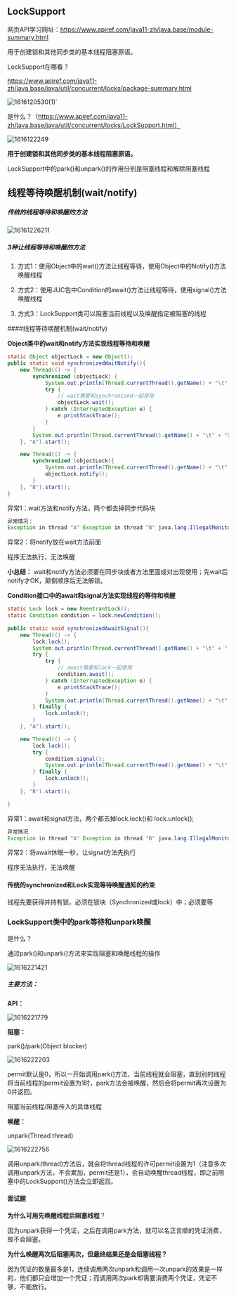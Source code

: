 ## LockSupport

网页API学习网址：https://www.apiref.com/java11-zh/java.base/module-summary.html

用于创建锁和其他同步类的基本线程阻塞原语。



LockSupport在哪看？

https://www.apiref.com/java11-zh/java.base/java/util/concurrent/locks/package-summary.html

![1616120530(1)](images\1616120530(1).jpg)`

是什么？（https://www.apiref.com/java11-zh/java.base/java/util/concurrent/locks/LockSupport.html）

![1616122249](images\1616122249.jpg)

**用于创建锁和其他同步类的基本线程阻塞原语。**

LockSupport中的park()和unpark()的作用分别是阻塞线程和解除阻塞线程



## 线程等待唤醒机制(wait/notify)

##### 传统的线程等待和唤醒的方法

![16161226211](images\16161226211.jpg)

##### 3种让线程等待和唤醒的方法

1. 方式1：使用Object中的wait()方法让线程等待，使用Object中的Notify()方法唤醒线程

2. 方式2：使用JUC包中Condition的await()方法让线程等待，使用signal()方法唤醒线程

3. 方式3：LockSupport类可以阻塞当前线程以及唤醒指定被阻塞的线程

   

####线程等待唤醒机制(wait/notify)

**Object类中的wait和notify方法实现线程等待和唤醒**

```java
static Object objectLock = new Object();
public static void synchronizedWaitNotify(){
    new Thread(() -> {
        synchronized (objectLock) {
            System.out.println(Thread.currentThread().getName() + "\t" + "come in");
            try {
                // wait需要和synchronized一起使用
                objectLock.wait();
            } catch (InterruptedException e) {
                e.printStackTrace();
            }
        }
        System.out.println(Thread.currentThread().getName() + "\t" + "被唤醒");
    }, "A").start();

    new Thread(() -> {
        synchronized (objectLock){
            System.out.println(Thread.currentThread().getName() + "\t" + "通知");
            objectLock.notify();
        }
    }, "B").start();
}
```

异常1：wait方法和notify方法，两个都去掉同步代码块

```java
异常情况：
Exception in thread "A" Exception in thread "B" java.lang.IllegalMonitorStateException
```

异常2：将notify放在wait方法前面

程序无法执行，无法唤醒

**小总结：** wait和notify方法必须要在同步块或者方法里面成对出现使用；先wait后notify才OK，颠倒顺序后无法解锁。

**Condition接口中的await和signal方法实现线程的等待和唤醒**

```java
static Lock lock = new ReentrantLock();
static Condition condition = lock.newCondition();
 
public static void synchronizedAwaitSignal(){
    new Thread(() -> {
        lock.lock();
        System.out.println(Thread.currentThread().getName() + "\t" + "-----come in");
        try {
            try {
                // await需要和lock一起使用
                condition.await();
            } catch (InterruptedException e) {
                e.printStackTrace();
            }
            System.out.println(Thread.currentThread().getName() + "\t" + "-----被唤醒");
        } finally {
            lock.unlock();
        }
    }, "A").start();

    new Thread(() -> {
        lock.lock();
        try {
            condition.signal();
            System.out.println(Thread.currentThread().getName() + "\t" + "-----通知");
        } finally {
            lock.unlock();
        }
    }, "B").start();

}
```

异常1：await和signal方法，两个都去掉lock.lock()和 lock.unlock();

```java
异常情况
Exception in thread "A" Exception in thread "B" java.lang.IllegalMonitorStateException
```

异常2：将await休眠一秒，让signal方法先执行

 程序无法执行，无法唤醒



#### 传统的synchronized和Lock实现等待唤醒通知的约束

线程先要获得并持有锁，必须在锁块（Synchronized或lock）中；必须要等



### LockSupport类中的park等待和unpark唤醒

是什么？

通过park()和unpark()方法来实现阻塞和唤醒线程的操作

![1616221421](images\1616221421.jpg)

##### 主要方法：

**API：**

![1616221779](images\1616221779.jpg)

**阻塞：**

park()/park(Object blocker)

![1616222203](images\1616222203.jpg)

permit默认是0，所以一开始调用park()方法，当前线程就会阻塞，直到别的线程将当前线程的permit设置为1时，park方法会被唤醒，然后会将permit再次设置为0并返回。

阻塞当前线程/阻塞传入的具体线程

**唤醒：**

unpark(Thread thread)

![1616222756](images\1616222756.jpg)

调用unpark(thread)方法后，就会将thread线程的许可permit设置为1（注意多次调用unpark方法，不会累加，permit还是1），会自动唤醒thread线程，即之前阻塞中的LockSupport()方法会立即返回。











#### 面试题

**为什么可用先唤醒线程后阻塞线程**？

因为unpark获得一个凭证，之后在调用park方法，就可以名正言顺的凭证消费，故不会阻塞。

**为什么唤醒两次后阻塞两次，但最终结果还是会阻塞线程？**

因为凭证的数量最多是1，连续调用两次unpark和调用一次unpark的效果是一样的，他们都只会增加一个凭证；而调用两次park却需要消费两个凭证，凭证不够，不能放行。

